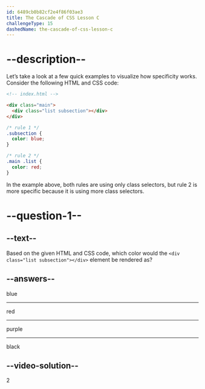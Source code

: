 ```yaml
---
id: 6489cb0b82cf2e4f86f03ae3
title: The Cascade of CSS Lesson C
challengeType: 15
dashedName: the-cascade-of-css-lesson-c
---
```


# --description--

Let’s take a look at a few quick examples to visualize how specificity works. Consider the following HTML and CSS code:

```html
<!-- index.html -->

<div class="main">
  <div class="list subsection"></div>
</div>
```

```css
/* rule 1 */
.subsection {
  color: blue;
}

/* rule 2 */
.main .list {
  color: red;
}
```

In the example above, both rules are using only class selectors, but rule 2 is more specific because it is using more class selectors.

# --question-1--

## --text--

Based on the given HTML and CSS code, which color would the `<div class="list subsection"></div>` element be rendered as?

## --answers--

blue

---

red

---

purple

---

black

## --video-solution--

2
